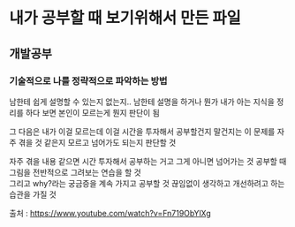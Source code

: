 # 내가 공부할 때 보기위해서 만든 파일
## 개발공부
### 기술적으로 나를 정략적으로 파악하는 방법
남한테 쉽게 설명할 수 있는지 없는지..
남한테 설명을 하거나 뭔가 내가 아는 지식을 정리를 하다 보면 본인이 모르는게 뭔지 판단이 됨

그 다음은 내가 이걸 모르는데 이걸 시간을 투자해서 공부할건지 말건지는 
이 문제를 자주 겪을 것 같은지 모르고 넘어가도 되는지 판단할 것

자주 겪을 내용 같으면 시간 투자해서 공부하는 거고 그게 아니면 넘어가는 것
공부할 때 그림을 전반적으로 그려보는 연습을 할 것 <br>
그리고 why?라는 궁금증을 계속 가지고 공부할 것
끊임없이 생각하고 개선하려고 하는 습관을 가질 것

출처 : https://www.youtube.com/watch?v=Fn719ObYlXg <br>
